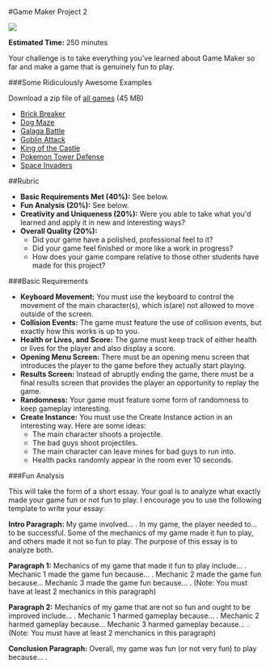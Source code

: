 #Game Maker Project 2

![](http://christensenacademy.org/modules/beginning-game-maker/challenges/project-2.png)

**Estimated Time:** 250 minutes

Your challenge is to take everything you've learned about Game Maker so far and make a game that is genuinely fun to play.

###Some Ridiculously Awesome Examples

Download a zip file of [all games](http://christensenacademy.org/modules/beginning-game-maker/challenges/example-projects/all-games.gmx.zip) (45 MB)

* [Brick Breaker](http://christensenacademy.org/modules/beginning-game-maker/challenges/example-projects/brick-breaker.html)
* [Dog Maze]()
* [Galaga Battle]()
* [Goblin Attack]()
* [King of the Castle]()
* [Pokemon Tower Defense]()
* [Space Invaders]()

##Rubric

* **Basic Requirements Met (40%):** See below.
* **Fun Analysis (20%):** See below.
* **Creativity and Uniqueness (20%):** Were you able to take what you'd learned and apply it in new and interesting ways?
* **Overall Quality (20%):**
  * Did your game have a polished, professional feel to it?
  * Did your game feel finished or more like a work in progress?
  * How does your game compare relative to those other students have made for this project?

###Basic Requirements
* **Keyboard Movement:** You must use the keyboard to control the movement of the main character(s), which is(are) not allowed to move outside of the screen.
* **Collision Events:** The game must feature the use of collision events, but exactly how this works is up to you.
* **Health or Lives, and Score:** The game must keep track of either health or lives for the player and also display a score.
* **Opening Menu Screen:** There must be an opening menu screen that introduces the player to the game before they actually start playing.
* **Results Screen:** Instead of abruptly ending the game, there must be a final results screen that provides the player an opportunity to replay the game.
* **Randomness:** Your game must feature some form of randomness to keep gameplay interesting.
* **Create Instance:** You must use the Create Instance action in an interesting way. Here are some ideas:
  * The main character shoots a projectile.
  * The bad guys shoot projectiles.
  * The main character can leave mines for bad guys to run into.
  * Health packs randomly appear in the room ever 10 seconds.


###Fun Analysis

This will take the form of a short essay. Your goal is to analyze what exactly made your game fun or not fun to play. I encourage you to use the following template to write your essay:

**Intro Paragraph:** My game involved... . In my game, the player needed to... to be successful. Some of the mechanics of my game made it fun to play, and others made it not so fun to play. The purpose of this essay is to analyze both.

**Paragraph 1:** Mechanics of my game that made it fun to play include... . Mechanic 1 made the game fun because... . Mechanic 2 made the game fun because... Mechanic 3 made the game fun because... . (Note: You must have at least 2 mechanics in this paragraph)

**Paragraph 2:** Mechanics of my game that are not so fun and ought to be improved include... . Mechanic 1 harmed gameplay because... . Mechanic 2 harmed gameplay because... Mechanic 3 harmed gameplay because... . (Note: You must have at least 2 menchanics in this paragraph)

**Conclusion Paragraph:** Overall, my game was fun (or not very fun) to play because... .
